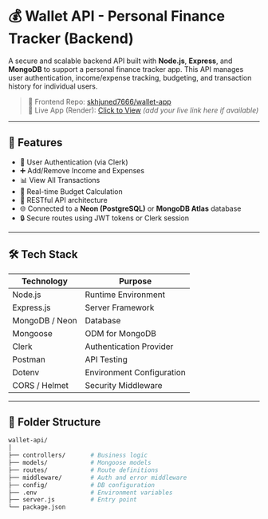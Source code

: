 # 💰 Wallet API - Personal Finance Tracker (Backend)

A secure and scalable backend API built with **Node.js**, **Express**, and **MongoDB** to support a personal finance tracker app. This API manages user authentication, income/expense tracking, budgeting, and transaction history for individual users.

> 🔗 Frontend Repo: [skhjuned7666/wallet-app](https://github.com/skhjuned7666/wallet-app)  
> 📱 Live App (Render): [Click to View](#) *(add your live link here if available)*

---

## 🚀 Features

- 🔐 User Authentication (via Clerk)
- ➕ Add/Remove Income and Expenses
- 📊 View All Transactions
- 🧠 Real-time Budget Calculation
- 📁 RESTful API architecture
- 🌐 Connected to a **Neon (PostgreSQL)** or **MongoDB Atlas** database
- 🔒 Secure routes using JWT tokens or Clerk session

---

## 🛠️ Tech Stack

| Technology | Purpose |
|------------|---------|
| Node.js    | Runtime Environment |
| Express.js | Server Framework |
| MongoDB / Neon | Database |
| Mongoose   | ODM for MongoDB |
| Clerk      | Authentication Provider |
| Postman    | API Testing |
| Dotenv     | Environment Configuration |
| CORS / Helmet | Security Middleware |

---

## 📂 Folder Structure

```bash
wallet-api/
│
├── controllers/       # Business logic
├── models/            # Mongoose models
├── routes/            # Route definitions
├── middleware/        # Auth and error middleware
├── config/            # DB configuration
├── .env               # Environment variables
├── server.js          # Entry point
└── package.json
